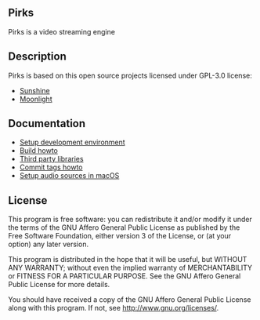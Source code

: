 ## Pirks
Pirks is a video streaming engine

## Description
Pirks is based on this open source projects licensed under GPL-3.0 license:
- [Sunshine](https://github.com/LizardByte/Sunshine)
- [Moonlight](https://github.com/moonlight-stream)

## Documentation

- [Setup development environment](docs/SETUP-DEV-ENV.md)
- [Build howto](docs/HOWTO-BUILD.md)
- [Third party libraries](docs/THIRD-PARTY.md)
- [Commit tags howto](docs/COMMIT-TAGS.md)
- [Setup audio sources in macOS](docs/macos/AUDIO-SETUP.md)

## License
This program is free software: you can redistribute it and/or modify
it under the terms of the GNU Affero General Public License as published by
the Free Software Foundation, either version 3 of the License, or
(at your option) any later version.

This program is distributed in the hope that it will be useful,
but WITHOUT ANY WARRANTY; without even the implied warranty of
MERCHANTABILITY or FITNESS FOR A PARTICULAR PURPOSE.  See the
GNU Affero General Public License for more details.

You should have received a copy of the GNU Affero General Public License
along with this program.  If not, see <http://www.gnu.org/licenses/>.
